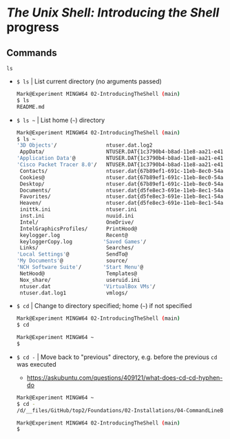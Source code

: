 # _The Unix Shell: Introducing the Shell_ progress

## Commands

`ls`

- `$ ls` | List current directory (no arguments passed)

  ```bash
  Mark@Experiment MINGW64 02-IntroducingTheShell (main)
  $ ls
  README.md
  ```

- `$ ls ~` | List home (`~`) directory

  ```bash
  Mark@Experiment MINGW64 02-IntroducingTheShell (main)
  $ ls ~
  '3D Objects'/                ntuser.dat.log2
   AppData/                    NTUSER.DAT{1c3790b4-b8ad-11e8-aa21-e41d2d101530}.TM.blf
  'Application Data'@          NTUSER.DAT{1c3790b4-b8ad-11e8-aa21-e41d2d101530}.TMContainer00000000000000000001.regtrans-ms
  'Cisco Packet Tracer 8.0'/   NTUSER.DAT{1c3790b4-b8ad-11e8-aa21-e41d2d101530}.TMContainer00000000000000000002.regtrans-ms
   Contacts/                   ntuser.dat{67b89ef1-691c-11eb-8ec0-54ab3ae59e0b}.TM.blf
   Cookies@                    ntuser.dat{67b89ef1-691c-11eb-8ec0-54ab3ae59e0b}.TMContainer00000000000000000001.regtrans-ms
   Desktop/                    ntuser.dat{67b89ef1-691c-11eb-8ec0-54ab3ae59e0b}.TMContainer00000000000000000002.regtrans-ms
   Documents/                  ntuser.dat{d5fe8ec3-691e-11eb-8ec1-54ab3ae59e0b}.TM.blf
   Favorites/                  ntuser.dat{d5fe8ec3-691e-11eb-8ec1-54ab3ae59e0b}.TMContainer00000000000000000001.regtrans-ms
   Heaven/                     ntuser.dat{d5fe8ec3-691e-11eb-8ec1-54ab3ae59e0b}.TMContainer00000000000000000002.regtrans-ms
   inittk.ini                  ntuser.ini
   inst.ini                    nuuid.ini
   Intel/                      OneDrive/
   IntelGraphicsProfiles/      PrintHood@
   keylogger.log               Recent@
   keyloggerCopy.log          'Saved Games'/
   Links/                      Searches/
  'Local Settings'@            SendTo@
  'My Documents'@              source/
  'NCH Software Suite'/       'Start Menu'@
   NetHood@                    Templates@
   Nox_share/                  useruid.ini
   ntuser.dat                 'VirtualBox VMs'/
   ntuser.dat.log1             vmlogs/
  ```

- `$ cd` | Change to directory specified; home (`~`) if not specified

  ```bash
  Mark@Experiment MINGW64 02-IntroducingTheShell (main)
  $ cd

  Mark@Experiment MINGW64 ~
  $
  ```

- `$ cd -` | Move back to "previous" directory, e.g. before the previous `cd` was executed

  - https://askubuntu.com/questions/409121/what-does-cd-cd-hyphen-do

  ```bash
  Mark@Experiment MINGW64 ~
  $ cd -
  /d/__files/GitHub/top2/Foundations/02-Installations/04-CommandLineBasics/01-TheUnixShell/02-IntroducingTheShell

  Mark@Experiment MINGW64 02-IntroducingTheShell (main)
  $
  ```
